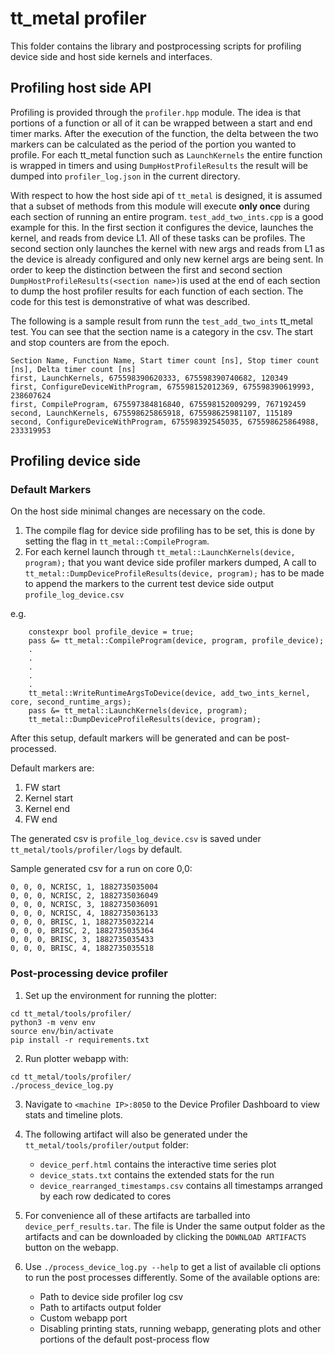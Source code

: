 # tt_metal profiler

This folder contains the library and postprocessing scripts for profiling device side and host side
kernels and interfaces.

## Profiling host side API

Profiling is provided through the `profiler.hpp` module. The idea is that portions of a function or
all of it can be wrapped between a start and end timer marks. After the execution of the function,
the delta between the two markers can be calculated as the period of the portion you wanted to
profile. For each tt_metal function such as `LaunchKernels` the entire function is wrapped in timers
and using `DumpHostProfileResults` the result will be dumped into `profiler_log.json` in the current
directory.

With respect to how the host side api of `tt_metal` is designed, it is assumed that a subset of
methods from this module will execute __only once__ during each section of running an entire
program. `test_add_two_ints.cpp` is a good example for this. In the first section it configures the
device, launches the kernel, and reads from device L1. All of these tasks can be profiles. The
second section only launches the kernel with new args and reads from L1 as the device is already
configured and only new kernel args are being sent. In order to keep the distinction between the
first and second section `DumpHostProfileResults(<section name>)`is used at the end of each section to
dump the host profiler results for each function of each section.  The code for this test is
demonstrative of what was described.

The following is a sample result from runn the `test_add_two_ints` tt_metal test. You can see that
the section name is a category in the csv. The start and stop counters are from the epoch.

```
Section Name, Function Name, Start timer count [ns], Stop timer count [ns], Delta timer count [ns]
first, LaunchKernels, 675598390620333, 675598390740682, 120349
first, ConfigureDeviceWithProgram, 675598152012369, 675598390619993, 238607624
first, CompileProgram, 675597384816840, 675598152009299, 767192459
second, LaunchKernels, 675598625865918, 675598625981107, 115189
second, ConfigureDeviceWithProgram, 675598392545035, 675598625864988, 233319953
```

## Profiling device side

### Default Markers
On the host side minimal changes are necessary on the code.

1. The compile flag for device side profiling has to be set, this is done by setting the flag in `tt_metal::CompileProgram`.
2. For each kernel launch through `tt_metal::LaunchKernels(device, program);`  that you want device side profiler markers dumped,
A call to `tt_metal::DumpDeviceProfileResults(device, program);` has to be made to append the markers to
the current test device side output `profile_log_device.csv`

e.g.
```
    constexpr bool profile_device = true;
    pass &= tt_metal::CompileProgram(device, program, profile_device);
    .
    .
    .
    .
    .
    tt_metal::WriteRuntimeArgsToDevice(device, add_two_ints_kernel, core, second_runtime_args);
    pass &= tt_metal::LaunchKernels(device, program);
    tt_metal::DumpDeviceProfileResults(device, program);
```

After this setup, default markers will be generated and can be post-processed.

Default markers are:

1. FW start
2. Kernel start
3. Kernel end
4. FW end

The generated csv is `profile_log_device.csv` is saved under `tt_metal/tools/profiler/logs` by default.

Sample generated csv for a run on core 0,0:

```
0, 0, 0, NCRISC, 1, 1882735035004
0, 0, 0, NCRISC, 2, 1882735036049
0, 0, 0, NCRISC, 3, 1882735036091
0, 0, 0, NCRISC, 4, 1882735036133
0, 0, 0, BRISC, 1, 1882735032214
0, 0, 0, BRISC, 2, 1882735035364
0, 0, 0, BRISC, 3, 1882735035433
0, 0, 0, BRISC, 4, 1882735035518
```


### Post-processing device profiler

1. Set up the environment for running the plotter:

```
cd tt_metal/tools/profiler/
python3 -m venv env
source env/bin/activate
pip install -r requirements.txt
```

2. Run plotter webapp with:
```
cd tt_metal/tools/profiler/
./process_device_log.py
```

3. Navigate to `<machine IP>:8050` to the Device Profiler Dashboard to view stats and timeline plots.

4. The following artifact will also be generated under the `tt_metal/tools/profiler/output` folder:
    - `device_perf.html` contains the interactive time series plot
    - `device_stats.txt` contains the extended stats for the run
    - `device_rearranged_timestamps.csv` contains all timestamps arranged by each row dedicated to cores

5. For convenience all of these artifacts are tarballed into `device_perf_results.tar`. The file is Under the same output folder as the artifacts and can be downloaded by clicking the `DOWNLOAD ARTIFACTS` button on the webapp.

6. Use  `./process_device_log.py --help` to get a list of available cli options to run the post processes differently. Some of the available options are:
    - Path to device side profiler log csv
    - Path to artifacts output folder
    - Custom webapp port
    - Disabling printing stats, running webapp, generating plots and other portions of the default post-process flow
